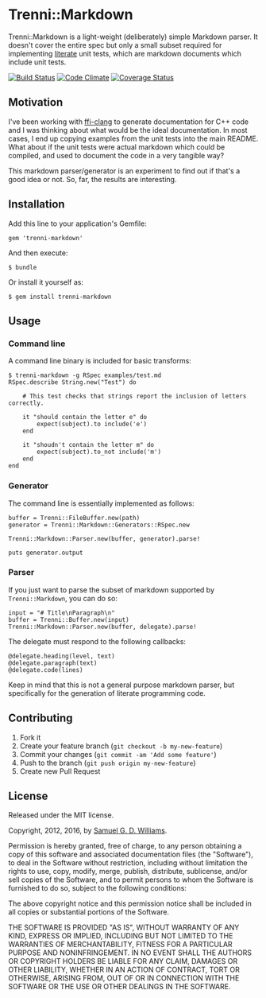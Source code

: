 # Trenni::Markdown

Trenni::Markdown is a light-weight (deliberately) simple Markdown parser. It doesn't cover the entire spec but only a small subset required for implementing [literate](https://en.wikipedia.org/wiki/Literate_programming) unit tests, which are markdown documents which include unit tests.

[![Build Status](https://secure.travis-ci.org/ioquatix/trenni-markdown.svg)](http://travis-ci.org/ioquatix/trenni-markdown)
[![Code Climate](https://codeclimate.com/github/ioquatix/trenni-markdown.svg)](https://codeclimate.com/github/ioquatix/trenni-markdown)
[![Coverage Status](https://coveralls.io/repos/ioquatix/trenni-markdown/badge.svg)](https://coveralls.io/r/ioquatix/trenni-markdown)

## Motivation

I've been working with [ffi-clang](https://github.com/) to generate documentation for C++ code and I was thinking about what would be the ideal documentation. In most cases, I end up copying examples from the unit tests into the main README. What about if the unit tests were actual markdown which could be compiled, and used to document the code in a very tangible way?

This markdown parser/generator is an experiment to find out if that's a good idea or not. So, far, the results are interesting.

## Installation

Add this line to your application's Gemfile:

	gem 'trenni-markdown'

And then execute:

	$ bundle

Or install it yourself as:

	$ gem install trenni-markdown

## Usage

### Command line

A command line binary is included for basic transforms:

	$ trenni-markdown -g RSpec examples/test.md
	RSpec.describe String.new("Test") do

		# This test checks that strings report the inclusion of letters correctly.

		it "should contain the letter e" do
			expect(subject).to include('e')
		end

		it "shoudn't contain the letter m" do
			expect(subject).to_not include('m')
		end
	end

### Generator

The command line is essentially implemented as follows:

	buffer = Trenni::FileBuffer.new(path)
	generator = Trenni::Markdown::Generators::RSpec.new

	Trenni::Markdown::Parser.new(buffer, generator).parse!

	puts generator.output

### Parser

If you just want to parse the subset of markdown supported by `Trenni::Markdown`, you can do so:

	input = "# Title\nParagraph\n"
	buffer = Trenni::Buffer.new(input)
	Trenni::Markdown::Parser.new(buffer, delegate).parse!

The delegate must respond to the following callbacks:

	@delegate.heading(level, text)
	@delegate.paragraph(text)
	@delegate.code(lines)

Keep in mind that this is not a general purpose markdown parser, but specifically for the generation of literate programming code.

## Contributing

1. Fork it
2. Create your feature branch (`git checkout -b my-new-feature`)
3. Commit your changes (`git commit -am 'Add some feature'`)
4. Push to the branch (`git push origin my-new-feature`)
5. Create new Pull Request

## License

Released under the MIT license.

Copyright, 2012, 2016, by [Samuel G. D. Williams](http://www.codeotaku.com/samuel-williams).

Permission is hereby granted, free of charge, to any person obtaining a copy
of this software and associated documentation files (the "Software"), to deal
in the Software without restriction, including without limitation the rights
to use, copy, modify, merge, publish, distribute, sublicense, and/or sell
copies of the Software, and to permit persons to whom the Software is
furnished to do so, subject to the following conditions:

The above copyright notice and this permission notice shall be included in
all copies or substantial portions of the Software.

THE SOFTWARE IS PROVIDED "AS IS", WITHOUT WARRANTY OF ANY KIND, EXPRESS OR
IMPLIED, INCLUDING BUT NOT LIMITED TO THE WARRANTIES OF MERCHANTABILITY,
FITNESS FOR A PARTICULAR PURPOSE AND NONINFRINGEMENT. IN NO EVENT SHALL THE
AUTHORS OR COPYRIGHT HOLDERS BE LIABLE FOR ANY CLAIM, DAMAGES OR OTHER
LIABILITY, WHETHER IN AN ACTION OF CONTRACT, TORT OR OTHERWISE, ARISING FROM,
OUT OF OR IN CONNECTION WITH THE SOFTWARE OR THE USE OR OTHER DEALINGS IN
THE SOFTWARE.